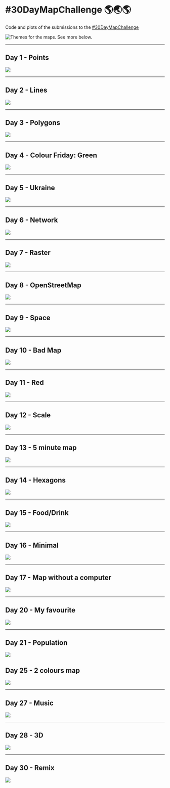# #30DayMapChallenge 🌎🌏🌎

Code and plots of the submissions to the [#30DayMapChallenge](https://github.com/tjukanovt/30DayMapChallenge) 

![Themes for the maps. See more below.](https://github.com/tjukanovt/30DayMapChallenge/raw/main/images/flyers/30dmc-2023.png)

___
## Day 1 - Points

<a href="2022/Day1"><img src="2022/Day1/day1_2022.png"/></a>

___
## Day 2 - Lines

<a href="2022/Day2"><img src="2022/Day2/day2_2022.png"/></a>

___
## Day 3 - Polygons

<a href="2022/Day3"><img src="2022/Day3/day3_2022_polished.png"/></a>

___
## Day 4 - Colour Friday: Green

<a href="2022/Day4"><img src="2022/Day4/day4_2022_polished.png"/></a>

___
## Day 5 - Ukraine

<a href="2022/Day5"><img src="2022/Day5/day5_2022_polished.png"/></a>

___
## Day 6 - Network

<a href="2022/Day6"><img src="2022/Day6/day6.png"/></a>

___
## Day 7 - Raster

<a href="2022/Day7"><img src="2022/Day7/day7.png"/></a>

___
## Day 8 - OpenStreetMap

<a href="2022/Day8"><img src="2022/Day8/day8_2022.png"/></a>

___
## Day 9 - Space

<a href="2022/Day9"><img src="2022/Day9/day9_polished.png"/></a>

___
## Day 10 - Bad Map

<a href="2022/Day10"><img src="2022/Day10/day10.png"/></a>

___
## Day 11 - Red

<a href="2022/Day11"><img src="2022/Day11/day11_polished.png"/></a>

___
## Day 12 - Scale

<a href="2022/Day12"><img src="2022/Day12/day12.png"/></a>

___
## Day 13 - 5 minute map

<a href="2022/Day13"><img src="2022/Day13/day13.png"/></a>

___
## Day 14 - Hexagons

<a href="2022/Day14"><img src="2022/Day14/day14.png"/></a>

___

## Day 15 - Food/Drink

<a href="2022/Day15"><img src="2022/Day15/day15.png"/></a>

___

## Day 16 - Minimal

<a href="2022/Day16"><img src="2022/Day16/day16.png"/></a>

___

## Day 17 - Map without a computer

<a href="2022/Day17"><img src="2022/Day17/day17.png"/></a>

___


## Day 20 - My favourite

<a href="2022/Day20"><img src="2022/Day20/day20.png"/></a>

___

## Day 21 - Population

<a href="2022/Day21"><img src="2022/Day21/day21_polished.png"/></a>


## Day 25 - 2 colours map

<a href="2022/Day25"><img src="2022/Day25/day25.png"/></a>

___

## Day 27 - Music

<a href="2022/Day27"><img src="2022/Day27/day27.png"/></a>

___

## Day 28 - 3D

<a href="2022/Day28"><img src="2022/Day28/day28.png"/></a>

___

## Day 30 - Remix

<a href="2022/Day30"><img src="2022/Day30/day30.png"/></a>
